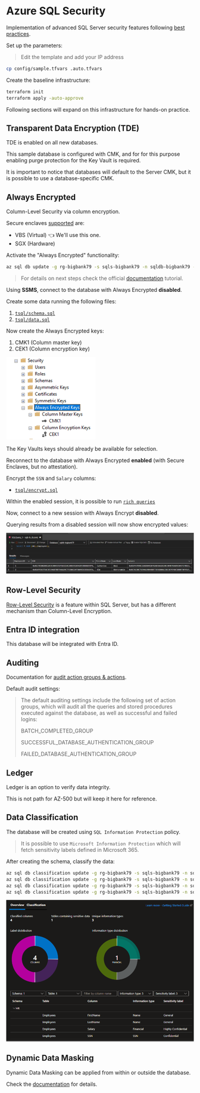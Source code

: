 # Azure SQL Security

Implementation of advanced SQL Server security features following [best practices][1].

Set up the parameters:

> Edit the template and add your IP address

```sh
cp config/sample.tfvars .auto.tfvars
```

Create the baseline infrastructure:

```sh
terraform init
terraform apply -auto-approve
```

Following sections will expand on this infrastructure for hands-on practice.

## Transparent Data Encryption (TDE)

TDE is enabled on all new databases.

This sample database is configured with CMK, and for for this purpose enabling purge protection for the Key Vault is required.

It is important to notice that databases will default to the Server CMK, but it is possible to use a database-specific CMK.

## Always Encrypted

Column-Level Security via column encryption.

Secure enclaves [supported][2] are:

- VBS (Virtual) 👈 We'll use this one.
- SGX (Hardware)

Activate the "Always Encrypted" functionality:

```sh
az sql db update -g rg-bigbank79 -s sqls-bigbank79 -n sqldb-bigbank79 --preferred-enclave-type VBS
```

> For details on next steps check the official [documentation][3] tutorial.

Using **SSMS**, connect to the database with Always Encrypted **disabled**.

Create some data running the following files:

1. [`tsql/schema.sql`](sql/schema.sql)
2. [`tsql/data.sql`](sql/data.sql)

Now create the Always Encrypted keys:

1. CMK1 (Column master key)
2. CEK1 (Column encryption key)

<img src=".assets/mssql-alwaysencrypted.png" />

The Key Vaults keys should already be available for selection.

Reconnect to the database with Always Encrypted **enabled** (with Secure Enclaves, but no attestation).

Encrypt the `SSN` and `Salary` columns:

- [`tsql/encrypt.sql`](tsql/encrypt.sql)

Within the enabled session, it is possible to run [`rich queries`](tsql/richqueries.sql)

Now, connect to a new session with Always Encrypt **disabled**.

Querying results from a disabled session will now show encrypted values:

<img src=".assets/mssql-alwaysencrypted-results.png" />

## Row-Level Security

[Row-Level Security][4] is a feature within SQL Server, but has a different mechanism than Column-Level Encryption.

## Entra ID integration

This database will be integrated with Entra ID.

## Auditing

Documentation for [audit action groups & actions][5].

Default audit settings:

> The default auditing settings include the following set of action groups, which will audit all the queries and stored procedures executed against the database, as well as successful and failed logins:
> 
> 
> BATCH_COMPLETED_GROUP
> 
> SUCCESSFUL_DATABASE_AUTHENTICATION_GROUP
> 
> FAILED_DATABASE_AUTHENTICATION_GROUP

## Ledger

Ledger is an option to verify data integrity.

This is not path for AZ-500 but will keep it here for reference.

## Data Classification

The database will be created using `SQL Information Protection` policy.

> It is possible to use `Microsoft Information Protection` which will fetch sensitivity labels defined in Microsoft 365.

After creating the schema, classify the data:

```sh
az sql db classification update -g rg-bigbank79 -s sqls-bigbank79 -n sqldb-bigbank79 --column FirstName --schema HR --table Employees --information-type Name --label General
az sql db classification update -g rg-bigbank79 -s sqls-bigbank79 -n sqldb-bigbank79 --column LastName --schema HR --table Employees --information-type Name --label General
az sql db classification update -g rg-bigbank79 -s sqls-bigbank79 -n sqldb-bigbank79 --column SSN --schema HR --table Employees --information-type SSN --label Confidential
az sql db classification update -g rg-bigbank79 -s sqls-bigbank79 -n sqldb-bigbank79 --column Salary --schema HR --table Employees --information-type Financial --label "Highly Confidential"
```

<img src=".assets/mssql-classification.png" />

## Dynamic Data Masking

Dynamic Data Masking can be applied from within or outside the database.

Check the [documentation][6] for details.

[1]: https://learn.microsoft.com/en-us/sql/relational-databases/security/sql-server-security-best-practices?view=sql-server-ver16
[2]: https://learn.microsoft.com/en-us/sql/relational-databases/security/encryption/always-encrypted-enclaves?view=sql-server-ver16#supported-enclave-technologies
[3]: https://learn.microsoft.com/en-us/azure/azure-sql/database/always-encrypted-enclaves-getting-started-vbs?view=azuresql&tabs=ssmsrequirements%2Cazure-cli
[4]: https://learn.microsoft.com/en-us/sql/relational-databases/security/row-level-security?view=sql-server-ver16
[5]: https://learn.microsoft.com/en-us/sql/relational-databases/security/auditing/sql-server-audit-action-groups-and-actions?view=sql-server-ver16
[6]: https://learn.microsoft.com/en-us/sql/relational-databases/security/dynamic-data-masking?view=sql-server-ver16
